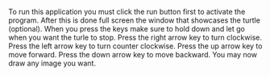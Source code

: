 To run this application you must click the run button first to activate the program. 
After this is done full screen the window that showcases the turtle (optional).
When you press the keys make sure to hold down and let go when you want the turle to stop.
Press the right arrow key to turn clockwise. 
Press the left arrow key to turn counter clockwise.
Press the up arrow key to move forward.
Press the down arrow key to move backward.
You may now draw any image you want.
